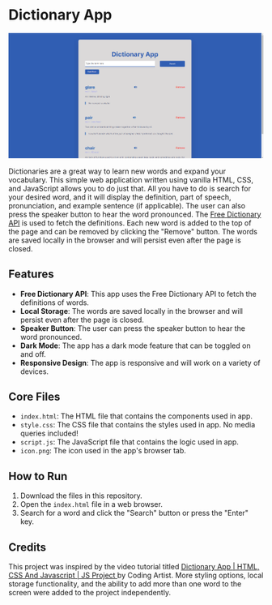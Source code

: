 # Dictionary App

![Dictionary App Cover Photo](image.png)

Dictionaries are a great way to learn new words and expand your vocabulary. This simple web application written using vanilla HTML, CSS, and JavaScript allows you to do just that. All you have to do is search for your desired word, and it will display the definition, part of speech, pronunciation, and example sentence (if applicable). The user can also press the speaker button to hear the word pronounced. The <a href="https://dictionaryapi.dev/" target="_blank">Free Dictionary API</a> is used to fetch the definitions. Each new word is added to the top of the page and can be removed by clicking the "Remove" button. The words are saved locally in the browser and will persist even after the page is closed.

## Features

- **Free Dictionary API**: This app uses the Free Dictionary API to fetch the definitions of words.
- **Local Storage**: The words are saved locally in the browser and will persist even after the page is closed.
- **Speaker Button**: The user can press the speaker button to hear the word pronounced.
- **Dark Mode**: The app has a dark mode feature that can be toggled on and off.
- **Responsive Design**: The app is responsive and will work on a variety of devices.

## Core Files

- `index.html`: The HTML file that contains the components used in app.
- `style.css`: The CSS file that contains the styles used in app. No media queries included!
- `script.js`: The JavaScript file that contains the logic used in app.
- `icon.png`: The icon used in the app's browser tab.

## How to Run

1. Download the files in this repository.
2. Open the `index.html` file in a web browser.
3. Search for a word and click the "Search" button or press the "Enter" key.

## Credits

This project was inspired by the video tutorial titled <a href="https://youtu.be/PUkgK7TI0x0?si=M_VAM2DfkmDYITxT" target="_blank">Dictionary App | HTML, CSS And Javascript | JS Project
</a> by Coding Artist. More styling options, local storage functionality, and the ability to add more than one word to the screen were added to the project independently.